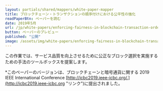 ```yaml
---
layout: partials/shared/mappers/white-paper-mapper
title: ブロックチェーン・トランザクションの順序付けにおける公平性の強化
readPaperBtn: ペーパーを読む
date: 2019年5月
url: /jp/white-papers/enforcing-fairness-in-blockchain-transaction-ordering
button: ペーパーのプレビュー
published: "公開"
image: /assets/img/white-papers/enforcing-fairness-in-blockchain-transaction-ordering.png
---
```


この作業では、サービス品質を向上させるために公正なブロック選択を実施するための手法のツールボックスを提案します。

\*このペーパーのバージョンは、ブロックチェーンと暗号通貨に関する 2019 IEEE International Conference [http://icbc2019.ieee-icbc.org/.](http://icbc2019.ieee-icbc.org "リンク")に提出されました。
